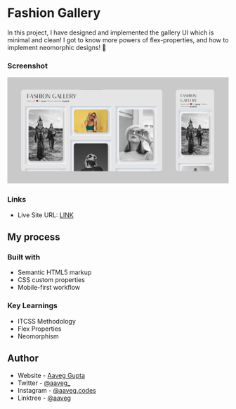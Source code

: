 # Fashion Gallery
In this project, I have designed and implemented the gallery UI which is minimal and clean! I got to know more powers of flex-properties, and how to implement neomorphic designs! 🚀


### Screenshot

![Desktop Version](/assets/img/screenshot.png)

### Links

- Live Site URL: [LINK](https://aaveggupta.github.io/Fashion-Gallery/)

## My process

### Built with

- Semantic HTML5 markup
- CSS custom properties
- Mobile-first workflow

### Key Learnings

- ITCSS Methodology
- Flex Properties
- Neomorphism


## Author

- Website - [Aaveg Gupta](https://www.aaveggupta.in/)
- Twitter - [@aaveg_](https://twitter.com/aaveg_)
- Instagram - [@aaveg.codes](https://www.instagram.com/aaveg.codes/)
- Linktree - [@aaveg](https://linktr.ee/aaveg)

